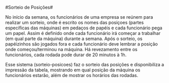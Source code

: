 #Sorteio de Posições#

No início da semana, os funcionários de uma empresa se reúnem para realizar um sorteio,
onde é escrito os nomes das posiçoes (partes específicas das máquinas) em pedaços de papéis e
cada funcionário pega um papel.
Assim é definido onde cada funcionário irá começar a trabalhar (em qual parte da máquina) durante a semana.
Após o sorteio, os papéizinhos são jogados fora e cada funcionário deve lembrar a posição onde começou/terminou na máquina.
Há revezamento entre os funcionários, cada rodada pode durar de 20 minutos à 1h.

Esse sistema (sorteio-posicoes) faz o sorteio das posições e disponibiliza a impressão da tabela, mostrando em qual posição da máquina os funcionários estarão, além de mostrar os horários das rodadas.
